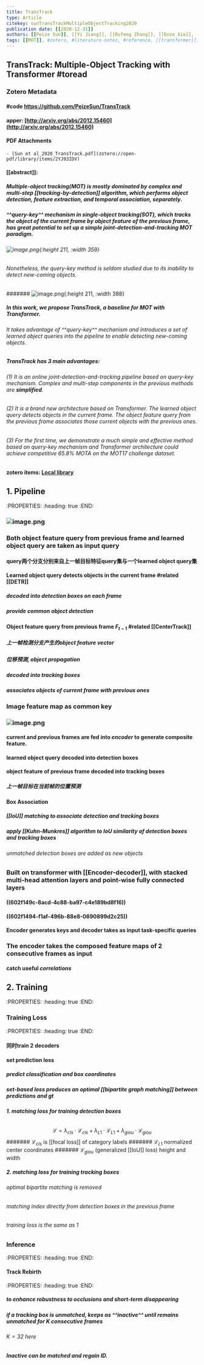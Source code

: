 ```yaml
---
title: TransTrack
type: Article
citekey: sunTransTrackMultipleObjectTracking2020
publication date: [[2020-12-31]]
authors: [[Peize Sun]], [[Yi Jiang]], [[Rufeng Zhang]], [[Enze Xie]], [[Jinkun Cao]], [[Xinting Hu]], [[Tao Kong]], [[Zehuan Yuan]], [[Changhu Wang]], [[Ping Luo]]
tags: [[MOT]], #zotero, #literature-notes, #reference, [[transformer]], [[query-key]]
---
```

## TransTrack: Multiple-Object Tracking with Transformer #toread
### Zotero Metadata
#### #code  https://github.com/PeizeSun/TransTrack
#### apper: [http://arxiv.org/abs/2012.15460](http://arxiv.org/abs/2012.15460)
#### PDF Attachments
	- [Sun et al_2020_TransTrack.pdf](zotero://open-pdf/library/items/2YJ93IDV)

#### [[abstract]]:
##### Multiple-object tracking(MOT) is mostly dominated by complex and multi-step [[tracking-by-detection]] algorithm, which performs object detection, feature extraction, and temporal association, separately.
##### ^^query-key^^ mechanism in single-object tracking(SOT), which tracks the object of the current frame by object feature of the previous frame, has great potential to set up a simple _joint-detection-and-tracking_ MOT paradigm.
###### ![image.png](../assets/pages_transtrack_1613701384462_0.png){:height 211, :width 359}
###### Nonetheless, the query-key method is seldom studied due to its inability to detect new-coming objects.
####### ![image.png](../assets/pages_transtrack_1613701407945_0.png){:height 211, :width 388}
##### In this work, we propose **TransTrack**, a baseline for MOT with Transformer.
###### It takes advantage of ^^query-key^^ mechanism and introduces a set of learned object queries into the pipeline to enable detecting new-coming objects.
##### **TransTrack** has 3 main advantages:
###### (1) It is an online joint-detection-and-tracking pipeline based on _query-key_ mechanism. Complex and multi-step components in the previous methods are **simplified**.
###### (2) It is a brand new architecture based on _Transformer_. The learned object query detects objects in the current frame. The object feature query from the previous frame associates those current objects with the previous ones.
###### (3) For the first time, we demonstrate a much simple and effective method based on query-key mechanism and Transformer architecture could achieve competitive 65.8\% MOTA on the MOT17 challenge dataset.
#### zotero items: [Local library](zotero://select/items/1_H36YUSUS)
## 1. Pipeline
:PROPERTIES:
:heading: true
:END:
### ![image.png](../assets/pages_transtrack_1613636460588_0.png)
### Both object feature query from previous frame and learned object query are taken as input query
#### query两个分支分别来自上一帧目标特征query集与一个learned object query集
#### Learned object query detects objects in the current frame #related [[DETR]]
##### decoded into **detection boxes** on each frame
##### provide common object detection
#### Object feature query from previous frame $F_{t-1}$  #related [[CenterTrack]]
##### 上一帧检测分支产生的object feature vector
##### 位移预测, **object propagation**
##### decoded into **tracking boxes**
##### associates objects of current frame with previous ones
### Image feature map as **common key**
### ![image.png](../assets/pages_transtrack_1613707753540_0.png)
#### current and previous frames are fed into _encoder_ to generate composite feature.
#### learned object query decoded into detection boxes
#### object feature of previous frame decoded into tracking boxes
##### 上一帧目标在当前帧的位置预测
#### Box Association
##### [[IoU]] matching to associate detection and tracking boxes
##### apply [[Kuhn-Munkres]] algorithm to IoU similarity of detection boxes and tracking boxes
###### unmatched detection boxes are added as new objects
### Built on **transformer** with [[Encoder-decoder]], with stacked multi-head attention layers and point-wise fully connected layers
#### ((602f149c-8acd-4c88-ba97-c4e189bd8f16))
#### ((602f1494-f1af-496b-88e8-0890899d2c25))
#### Encoder generates keys and decoder takes as input task-specific queries
### The encoder takes the composed feature maps of 2 consecutive frames as input
#### catch useful _correlations_
## 2. Training
:PROPERTIES:
:heading: true
:END:
### Training Loss
:PROPERTIES:
:heading: true
:END:
#### 同时train 2 decoders
#### set prediction loss
##### predict classification and box coordinates
##### set-based loss produces an optimal [[bipartite graph matching]] between predictions and gt
##### 1. matching loss for training detection boxes
######
$$\mathcal{L} = \lambda_{cls}\cdot \mathcal{L}_{cls} +\lambda_{L1}\cdot \mathcal{L}_{L1} +\lambda_{giou}\cdot \mathcal{L}_{giou}$$
####### $\mathcal{L}_{cls}$ is [[focal loss]] of category labels
####### $\mathcal{L}_{L1}$ normalized center coordinates
####### $\mathcal{L}_{giou}$ (generalized [[IoU]] loss) height and width
##### 2. matching loss for training tracking boxes
###### optimal bipartite matching is removed
###### matching index directly from detection boxes in the previous frame
###### training loss is the same as 1
### Inference
:PROPERTIES:
:heading: true
:END:
#### Track Rebirth
:PROPERTIES:
:heading: true
:END:
##### to enhance robustness to occlusions and short-term disappearing
##### if a tracking box is unmatched, keeps as ^^inactive^^ until remains unmatched for $K$ consecutive frames
###### $K=32$ here
##### Inactive can be matched and regain ID.
#####
